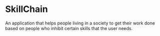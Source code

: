 # SkillChain
An application that helps people living in a society to get their work done based on people who inhibit certain skills that the user needs.

